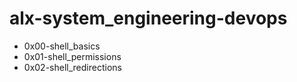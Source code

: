 # alx-system_engineering-devops
* 0x00-shell_basics
* 0x01-shell_permissions
* 0x02-shell_redirections
